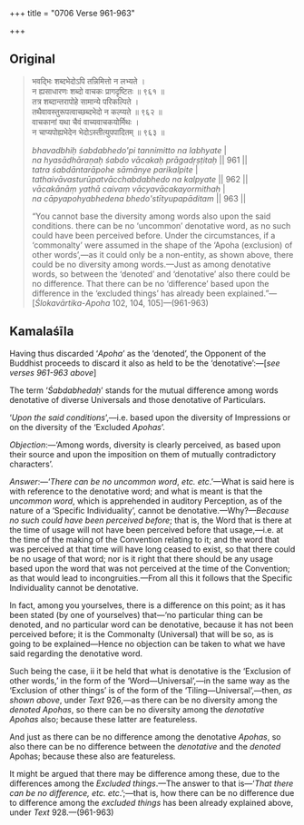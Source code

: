 +++
title = "0706 Verse 961-963"

+++
## Original 
>
> भवद्भिः शब्दभेदोऽपि तन्निमित्तो न लभ्यते ।  
> न ह्यसाधारणः शब्दो वाचकः प्रागदृष्टितः ॥ ९६१ ॥  
> तत्र शब्दान्तरापोहे सामान्ये परिकल्पिते ।  
> तथैवावस्तुरूपत्वाच्छब्दभेदो न कल्प्यते ॥ ९६२ ॥  
> वाचकानां यथा चैवं वाच्यवाचकयोर्मिथः ।  
> न चाप्यपोह्यभेदेन भेदोऽस्तीत्युपपादितम् ॥ ९६३ ॥ 
>
> *bhavadbhiḥ śabdabhedo'pi tannimitto na labhyate* \|  
> *na hyasādhāraṇaḥ śabdo vācakaḥ prāgadṛṣṭitaḥ* \|\| 961 \|\|  
> *tatra śabdāntarāpohe sāmānye parikalpite* \|  
> *tathaivāvasturūpatvācchabdabhedo na kalpyate* \|\| 962 \|\|  
> *vācakānāṃ yathā caivaṃ vācyavācakayormithaḥ* \|  
> *na cāpyapohyabhedena bhedo'stītyupapāditam* \|\| 963 \|\| 
>
> “You cannot base the diversity among words also upon the said conditions. there can be no ‘uncommon’ denotative word, as no such could have been perceived before. Under the circumstances, if a ‘commonalty’ were assumed in the shape of the ‘Apoha (exclusion) of other words’,—as it could only be a non-entity, as shown above, there could be no diversity among words.—Just as among denotative words, so between the ‘denoted’ and ‘denotative’ also there could be no difference. That there can be no ‘difference’ based upon the difference in the ‘excluded things’ has already been explained.”—[*Ślokavārtika*-*Apoha* 102, 104, 105]—(961-963)



## Kamalaśīla

Having thus discarded ‘*Apoha*’ as the ‘denoted’, the Opponent of the Buddhist proceeds to discard it also as held to be the ‘denotative’:—[*see verses 961-963 above*]

The term ‘*Śabdabhedaḥ*’ stands for the mutual difference among words denotative of diverse Universals and those denotative of Particulars.

‘*Upon the said conditions*’,—i.e. based upon the diversity of Impressions or on the diversity of the ‘Excluded *Apohas*’.

*Objection*:—‘Among words, diversity is clearly perceived, as based upon their source and upon the imposition on them of mutually contradictory characters’.

*Answer*:—‘*There can be no uncommon word*, *etc. etc*.’—What is said here is with reference to the denotative word; and what is meant is that the *uncommon word*, which is apprehended in auditory Perception, as of the nature of a ‘Specific Individuality’, cannot be denotative.—Why?—*Because no such could have been perceived before*; that is, the Word that is there at the time of usage will not have been perceived before that usage,—i.e. at the time of the making of the Convention relating to it; and the word that was perceived at that time will have long ceased to exist, so that there could be no usage of that word; nor is it right that there should be any usage based upon the word that was not perceived at the time of the Convention; as that would lead to incongruities.—From all this it follows that the Specific Individuality cannot be denotative.

In fact, among you yourselves, there is a difference on this point; as it has been stated (by one of yourselves) that—‘no particular thing can be denoted, and no particular word can be denotative, because it has not been perceived before; it is the Commonalty (Universal) that will be so, as is going to be explained—Hence no objection can be taken to what we have said regarding the denotative word.

Such being the case, ii it be held that what is denotative is the ‘Exclusion of other words,’ in the form of the ‘Word—Universal’,—in the same way as the ‘Exclusion of other things’ is of the form of the ‘Tiling—Universal’,—then, *as shown above*, under *Text* 926,—as there can be no diversity among the *denoted Apohas*, so there can be no diversity among the *denotative Apohas* also; because these latter are featureless.

And just as there can be no difference among the denotative *Apohas*, so also there can be no difference between the *denotative* and the *denoted* Apohas; because these also are featureless.

It might be argued that there may be difference among these, due to the differences among the *Excluded things*.—The answer to that is—‘*That there can be no difference, etc. etc*.’;—that is, how there can be no difference due to difference among the *excluded things* has been already explained above, under *Text* 928.—(961-963)


